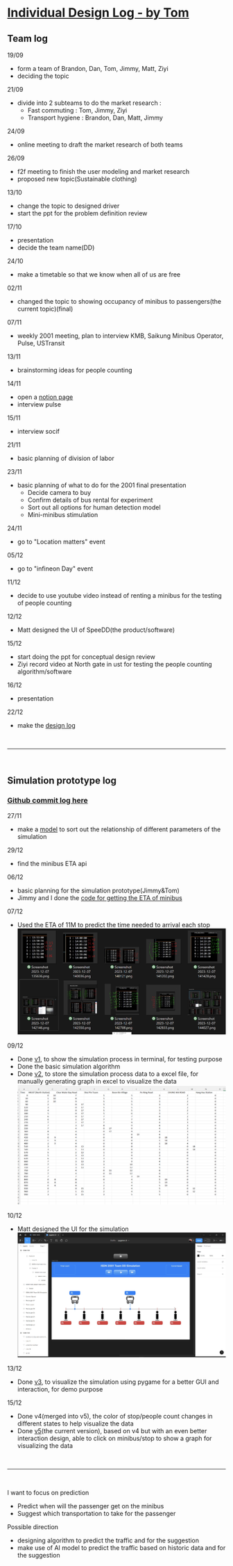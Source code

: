 # [Individual Design Log - by Tom](https://hwtam.github.io/ISDN2001-teamDD/)

## Team log
19/09
- form a team of Brandon, Dan, Tom, Jimmy, Matt, Ziyi
- deciding the topic

21/09
- divide into 2 subteams to do the market research :<br>
  - Fast commuting : Tom, Jimmy, Ziyi<br>
  - Transport hygiene : Brandon, Dan, Matt, Jimmy

24/09
- online meeting to draft the market research of both teams

26/09
- f2f meeting to finish the user modeling and market research
- proposed new topic(Sustainable clothing)

13/10
- change the topic to designed driver
- start the ppt for the problem definition review

17/10
- presentation
- decide the team name(DD)

24/10
- make a timetable so that we know when all of us are free

02/11
- changed the topic to showing occupancy of minibus to passengers(the current topic)(final)

07/11
- weekly 2001 meeting, plan to interview KMB, Saikung Minibus Operator, Pulse, USTransit

13/11
- brainstorming ideas for people counting

14/11
- open a [notion page](https://www.notion.so/teamdd/invite/55adbda4d5dcbc02df93d6a773923913cf9c98be)
- interview pulse

15/11
- interview socif

21/11
- basic planning of division of labor

23/11
- basic planning of what to do for the 2001 final presentation
  - Decide camera to buy
  - Confirm details of bus rental for experiment
  - Sort out all options for human detection model
  - Mini-minibus stimulation

24/11
- go to "Location matters" event

05/12
- go to "infineon Day" event

11/12
- decide to use youtube video instead of renting a minibus for the testing of people counting

12/12
- Matt designed the UI of SpeeDD(the product/software)

15/12
- start doing the ppt for conceptual design review
- Ziyi record video at North gate in ust for testing the people counting algorithm/software

16/12
- presentation

22/12
- make the [design log](https://github.com/hwtam/ISDN2001-teamDD/blob/simulation_v5/docs/index.md)

<br>
<hr>
<br>

## Simulation prototype log
### [Github commit log here](https://github.com/hwtam/ISDN2001-teamDD/commits)

27/11
- make a [model](https://www.canva.com/design/DAF1U-2nVa4/tthAYAMsnmWHyW39IpZPLQ/edit) to sort out the relationship of different parameters of the simulation

29/12
- find the minibus ETA api

06/12
- basic planning for the simulation prototype(Jimmy&Tom)
- Jimmy and I done the [code for getting the ETA of minibus](https://github.com/hwtam/ISDN2001-teamDD/blob/simulation_v5/data_collection/eta.py)

07/12
- Used the ETA of 11M to predict the time needed to arrival each stop
![eta.png](eta.png)

09/12
- Done [v1](https://github.com/hwtam/ISDN2001-teamDD/tree/simulation_v1), to show the simulation process in terminal, for testing purpose
- Done the basic simulation algorithm
- Done [v2](https://github.com/hwtam/ISDN2001-teamDD/tree/simulation_v2), to store the simulation process data to a excel file, for manually generating graph in excel to visualize  the data
![excel.png](excel.png)

10/12
- Matt designed the UI for the simulation
![UI.jpg](UI.jpg)

13/12
- Done [v3](https://github.com/hwtam/ISDN2001-teamDD/tree/simulation_v3), to visualize  the simulation using pygame for a better GUI and interaction, for demo purpose

15/12
- Done v4(merged into v5), the color of stop/people count changes in different states to help visualize  the data
- Done [v5](https://github.com/hwtam/ISDN2001-teamDD/tree/simulation_v5)(the current version), based on v4 but with an even better interaction design, able to click on minibus/stop to show a graph for visualizing the data

<br>
<hr>
<br>

I want to focus on prediction
- Predict when will the passenger get on the minibus
- Suggest which transportation to take for the passenger

Possible direction
- designing algorithm to predict the traffic and for the suggestion
- make use of AI model to predict the traffic based on historic data and for the suggestion
